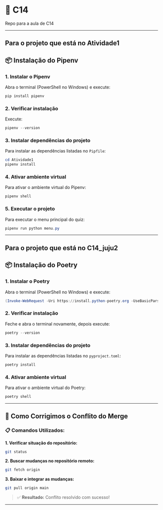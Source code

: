 # 🚀 C14
Repo para a aula de C14

---
## Para o projeto que está no Atividade1

## 📦 Instalação do Pipenv

### 1. Instalar o Pipenv
Abra o terminal (PowerShell no Windows) e execute:

```powershell
pip install pipenv
```

### 2. Verificar instalação
Execute:

```powershell
pipenv --version
```

### 3. Instalar dependências do projeto
Para instalar as dependências listadas no `Pipfile`:

```powershell
cd Atividade1
pipenv install
```

### 4. Ativar ambiente virtual
Para ativar o ambiente virtual do Pipenv:

```powershell
pipenv shell
```

### 5. Executar o projeto
Para executar o menu principal do quiz:

```powershell
pipenv run python menu.py
```

---
## Para o projeto que está no C14_juju2

## 📦 Instalação do Poetry

### 1. Instalar o Poetry
Abra o terminal (PowerShell no Windows) e execute:

```powershell
(Invoke-WebRequest -Uri https://install.python-poetry.org -UseBasicParsing).Content | python -
```

### 2. Verificar instalação
Feche e abra o terminal novamente, depois execute:

```powershell
poetry --version
```

### 3. Instalar dependências do projeto
Para instalar as dependências listadas no `pyproject.toml`:

```powershell
poetry install
```

### 4. Ativar ambiente virtual
Para ativar o ambiente virtual do Poetry:

```powershell
poetry shell
```

---

## 🔧 Como Corrigimos o Conflito do Merge

### 📋 Comandos Utilizados:

**1. Verificar situação do repositório:**
```bash
git status
```

**2. Buscar mudanças no repositório remoto:**
```bash
git fetch origin
```

**3. Baixar e integrar as mudanças:**
```bash
git pull origin main
```

> ✅ **Resultado:** Conflito resolvido com sucesso!

---

